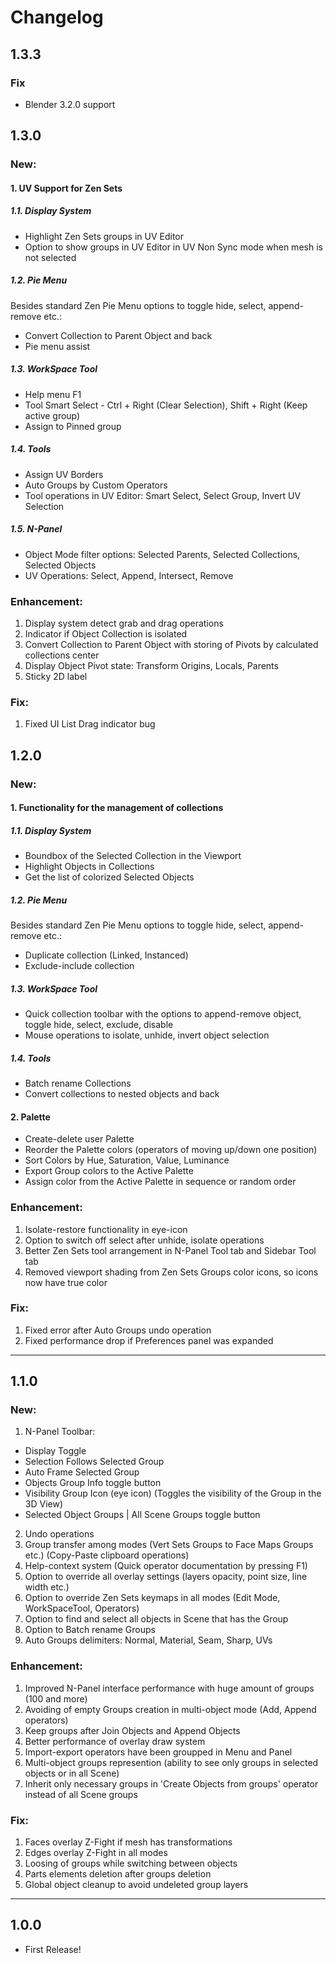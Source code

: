 # Changelog

## 1.3.3
### Fix
- Blender 3.2.0 support

## 1.3.0
### New:

#### 1. UV Support for Zen Sets
##### 1.1. Display System
- Highlight Zen Sets groups in UV Editor
- Option to show groups in UV Editor in UV Non Sync mode when mesh is not selected
##### 1.2. Pie Menu
Besides standard Zen Pie Menu options to toggle hide, select, append-remove etc.:
- Convert Collection to Parent Object and back
- Pie menu assist
##### 1.3. WorkSpace Tool
- Help menu F1
- Tool Smart Select - Ctrl + Right (Clear Selection), Shift + Right (Keep active group)
- Assign to Pinned group
##### 1.4. Tools
- Assign UV Borders
- Auto Groups by Custom Operators
- Tool operations in UV Editor: Smart Select, Select Group, Invert UV Selection
##### 1.5. N-Panel
- Object Mode filter options: Selected Parents, Selected Collections, Selected Objects
- UV Operations: Select, Append, Intersect, Remove

### Enhancement:
1. Display system detect grab and drag operations
2. Indicator if Object Collection is isolated
3. Convert Collection to Parent Object with storing of Pivots by calculated collections center
4. Display Object Pivot state: Transform Origins, Locals, Parents
5. Sticky 2D label

### Fix:
1. Fixed UI List Drag indicator bug

## 1.2.0
### New:

#### 1. Functionality for the management of collections
##### 1.1. Display System
- Boundbox of the Selected Collection in the Viewport
- Highlight Objects in Collections
- Get the list of colorized Selected Objects
##### 1.2. Pie Menu
Besides standard Zen Pie Menu options to toggle hide, select, append-remove etc.:
- Duplicate collection (Linked, Instanced)
- Exclude-include collection
##### 1.3. WorkSpace Tool
- Quick collection toolbar with the options to append-remove object, toggle hide, select, exclude, disable
- Mouse operations to isolate, unhide, invert object selection
##### 1.4. Tools
- Batch rename Collections
- Convert collections to nested objects and back

#### 2. Palette
- Create-delete user Palette
- Reorder the Palette colors (operators of moving up/down one position)
- Sort Colors by Hue, Saturation, Value, Luminance
- Export Group colors to the Active Palette
- Assign color from the Active Palette in sequence or random order

### Enhancement:
1. Isolate-restore functionality in eye-icon
2. Option to switch off select after unhide, isolate operations
3. Better Zen Sets tool arrangement in N-Panel Tool tab and Sidebar Tool tab
4. Removed viewport shading from Zen Sets Groups color icons, so icons now have true color

### Fix:
1. Fixed error after Auto Groups undo operation
2. Fixed performance drop if Preferences panel was expanded

---
## 1.1.0
### New:
1. N-Panel Toolbar:
- Display Toggle
- Selection Follows Selected Group
- Auto Frame Selected Group
- Objects Group Info toggle button
- Visibility Group Icon (eye icon) (Toggles the visibility of the Group in the 3D View)
- Selected Object Groups | All Scene Groups toggle button
2. Undo operations
3. Group transfer among modes (Vert Sets Groups to Face Maps Groups etc.) (Copy-Paste clipboard operations)
4. Help-context system (Quick operator documentation by pressing F1)
5. Option to override all overlay settings (layers opacity, point size, line width etc.)
6. Option to override Zen Sets keymaps in all modes (Edit Mode, WorkSpaceTool, Operators)
7. Option to find and select all objects in Scene that has the Group
8. Option to Batch rename Groups
9. Auto Groups delimiters: Normal, Material, Seam, Sharp, UVs

### Enhancement:
1. Improved N-Panel interface performance with huge amount of groups (100 and more)
2. Avoiding of empty Groups creation in multi-object mode (Add, Append operators)
3. Keep groups after Join Objects and Append Objects
4. Better performance of overlay draw system
5. Import-export operators have been groupped in Menu and Panel
6. Multi-object groups represention (ability to see only groups in selected objects or in all Scene)
7. Inherit only necessary groups in 'Create Objects from groups' operator instead of all Scene groups

### Fix:
1. Faces overlay Z-Fight if mesh has transformations
2. Edges overlay Z-Fight in all modes
3. Loosing of groups while switching between objects
4. Parts elements deletion after groups deletion
5. Global object cleanup to avoid undeleted group layers

---
## 1.0.0
- First Release!